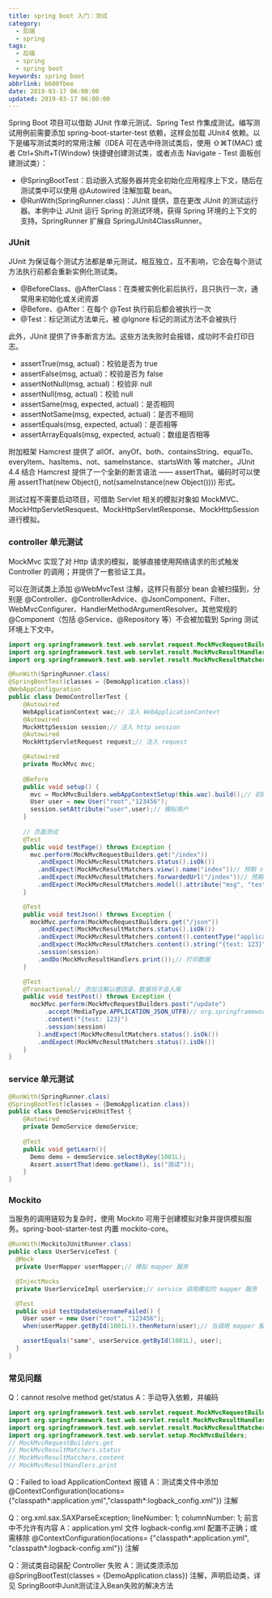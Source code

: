 ```yaml
---
title: spring boot 入门：测试
category:
  - 后端
  - spring
tags:
  - 后端
  - spring
  - spring boot
keywords: spring boot
abbrlink: b600fbee
date: 2019-03-17 06:00:00
updated: 2019-03-17 06:00:00
---
```


Spring Boot 项目可以借助 JUnit 作单元测试、Spring Test 作集成测试。编写测试用例前需要添加 spring-boot-starter-test 依赖，这样会加载 JUnit4 依赖。以下是编写测试类时的常用注解（IDEA 可在选中待测试类后，使用 ⇧⌘T(MAC) 或者 Ctrl+Shift+T(Window) 快捷键创建测试类，或者点击 Navigate - Test 面板创建测试类）：

* @SpringBootTest：启动嵌入式服务器并完全初始化应用程序上下文，随后在测试类中可以使用 @Autowired 注解加载 bean。
* @RunWith(SpringRunner.class)：JUnit 提供，意在更改 JUnit 的测试运行器。本例中让 JUnit 运行 Spring 的测试环境，获得 Spring 环境的上下文的支持。SpringRunner 扩展自 SpringJUnit4ClassRunner。

### JUnit

JUnit 为保证每个测试方法都是单元测试，相互独立，互不影响，它会在每个测试方法执行前都会重新实例化测试类。

* @BeforeClass、@AfterClass：在类被实例化前后执行，且只执行一次，通常用来初始化或关闭资源
* @Before、@After：在每个 @Test 执行前后都会被执行一次
* @Test：标记测试方法单元，被 @Ignore 标记的测试方法不会被执行

此外，JUnit 提供了许多断言方法。这些方法失败时会报错，成功时不会打印日志。

* assertTrue(msg, actual)：校验是否为 true
* assertFalse(msg, actual)：校验是否为 false
* assertNotNull(msg, actual)：校验非 null
* assertNull(msg, actual)：校验 null
* assertSame(msg, expected, actual)：是否相同
* assertNotSame(msg, expected, actual)：是否不相同
* assertEquals(msg, expected, actual)：是否相等
* assertArrayEquals(msg, expected, actual)：数组是否相等

附加框架 Hamcrest 提供了 allOf、anyOf、both、containsString、equalTo、everyItem、hasItems、not、sameInstance、startsWith 等 matcher。JUnit 4.4 结合 Hamcrest 提供了一个全新的断言语法 —— assertThat。编码时可以使用 assertThat(new Object(), not(sameInstance(new Object()))) 形式。

测试过程不需要启动项目，可借助 Servlet 相关的模拟对象如 MockMVC、MockHttpServletResquest、MockHttpServletResponse、MockHttpSession 进行模拟。

### controller 单元测试

MockMvc 实现了对 Http 请求的模拟，能够直接使用网络请求的形式触发 Controller 的调用；并提供了一套验证工具。

可以在测试类上添加 @WebMvcTest 注解，这样只有部分 bean 会被扫描到，分别是 @Controller、@ControllerAdvice、@JsonComponent、Filter、WebMvcConfigurer、HandlerMethodArgumentResolver。其他常规的 @Component（包括 @Service、@Repository 等）不会被加载到 Spring 测试环境上下文中。

```java
import org.springframework.test.web.servlet.request.MockMvcRequestBuilders;
import org.springframework.test.web.servlet.result.MockMvcResultHandlers;
import org.springframework.test.web.servlet.result.MockMvcResultMatchers;

@RunWith(SpringRunner.class)
@SpringBootTest(classes = {DemoApplication.class})
@WebAppConfiguration
public class DemoControllerTest {
    @Autowired 
    WebApplicationContext wac;// 注入 WebApplicationContext
    @Autowired 
    MockHttpSession session;// 注入 http session
    @Autowired 
    MockHttpServletRequest request;// 注入 request

    @Autowired
    private MockMvc mvc;
    
    @Before
    public void setup() {
      mvc = MockMvcBuilders.webAppContextSetup(this.wac).build();// 初始化 mockMvc
      User user = new User("root","123456");
      session.setAttribute("user",user);// 模拟用户
    }
  
    // 页面测试
    @Test
    public void testPage() throws Exception {
      mvc.perform(MockMvcRequestBuilders.get("/index"))
        .andExpect(MockMvcResultMatchers.status().isOk())
        .andExpect(MockMvcResultMatchers.view().name("index"))// 预期 view 的名称为 index
        .andExpect(MockMvcResultMatchers.forwardedUrl("/index"))// 预期页面重定向到 index
        .andExpect(MockMvcResultMatchers.model().attribute("msg", "test"));
    }

    @Test
    public void testJson() throws Exception {
      mockMvc.perform(MockMvcRequestBuilders.get("/json"))
        .andExpect(MockMvcResultMatchers.status().isOk())
        .andExpect(MockMvcResultMatchers.content().contentType("application/json"))// 期望返回 json
        .andExpect(MockMvcResultMatchers.content().string("{test: 123}"))// 期望返回值
        .session(session)
        .andDo(MockMvcResultHandlers.print());// 打印数据
    }

    @Test
    @Transactional// 添加注解以便回滚，数据将不会入库
    public void testPost() throws Exception {
      mockMvc.perform(MockMvcRequestBuilders.post("/update")
          .accept(MediaType.APPLICATION_JSON_UTF8)// org.springframework.http.MediaType
          .content("{test: 123}")
          .session(session)
        ).andExpect(MockMvcResultMatchers.status().isOk())
        .andExpect(MockMvcResultMatchers.status().isOk())
    }
}
```

### service 单元测试

```java
@RunWith(SpringRunner.class)
@SpringBootTest(classes = {DemoApplication.class})
public class DemoServiceUnitTest {
    @Autowired
    private DemoService demoService;
   
    @Test
    public void getLearn(){
      Demo demo = demoService.selectByKey(1001L);
      Assert.assertThat(demo.getName(), is("测试"));
    }
}
```

### Mockito

当服务的调用链较为复杂时，使用 Mockito 可用于创建模拟对象并提供模拟服务。spring-boot-starter-test 内置 mockito-core。

```java
@RunWith(MockitoJUnitRunner.class)
public class UserServiceTest {
  @Mock
  private UserMapper userMapper;// 模拟 mapper 服务

  @InjectMocks
  private UserServiceImpl userService;// service 调用模拟的 mapper 服务

  @Test
  public void testUpdateUsernameFailed() {
    User user = new User("root", "123456");
    when(userMapper.getById(1001L)).thenReturn(user);// 当调用 mapper 服务时约定返回内容

    assertEquals('same', userService.getById(1001L), user);
  }
}
```

### 常见问题

Q：cannot resolve method get/status
A：手动导入依赖，并编码
```java
import org.springframework.test.web.servlet.request.MockMvcRequestBuilders;
import org.springframework.test.web.servlet.result.MockMvcResultHandlers;
import org.springframework.test.web.servlet.result.MockMvcResultMatchers;
import org.springframework.test.web.servlet.setup.MockMvcBuilders;
// MockMvcRequestBuilders.get
// MockMvcResultMatchers.status
// MockMvcResultMatchers.content
// MockMvcResultHandlers.print
```

Q：Failed to load ApplicationContext 报错
A：测试类文件中添加 @ContextConfiguration(locations= {"classpath*:application.yml","classpath*:logback_config.xml"}) 注解

Q：org.xml.sax.SAXParseException; lineNumber: 1; columnNumber: 1; 前言中不允许有内容
A：application.yml 文件 logback-config.xml 配置不正确；或需移除 @ContextConfiguration(locations= {"classpath*:application.yml", "classpath*:logback-config.xml"}) 注解

Q：测试类自动装配 Controller 失败
A：测试类须添加 @SpringBootTest(classes = {DemoApplication.class}) 注解，声明启动类，详见 SpringBoot中Junit测试注入Bean失败的解决方法